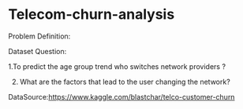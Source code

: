 # Telecom-churn-analysis

Problem Definition:

Dataset Question:

1.To predict the age group trend who switches network providers ?

2. What are the factors that lead to the user changing the network?


DataSource:https://www.kaggle.com/blastchar/telco-customer-churn
